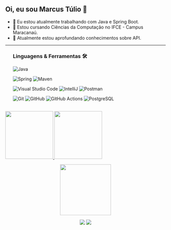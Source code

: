 ## Oi, eu sou Marcus Túlio 👋

- 🔭 Eu estou atualmente trabalhando com Java e Spring Boot.
- 🌱 Estou cursando Ciências da Computação no IFCE - Campus Maracanaú.
- 👾 Atualmente estou aprofundando conhecimentos sobre API.

<hr size="5" width="100%"><ul>
 
### Linguagens & Ferramentas 🛠
  
![Java](https://img.shields.io/badge/-Java-05122A?style=flat&logo=Java&logoColor=white)&nbsp;

![Spring](https://img.shields.io/badge/-Spring-05122A?style=flat&logo=spring&logoColor=white) ![Maven](https://img.shields.io/badge/-Maven-05122A?style=flat&logo=apache-maven&logoColor=white)&nbsp;

![Visual Studio Code](https://img.shields.io/badge/-Visual%20Studio%20Code-05122A?style=flat&logo=visual-studio-code&logoColor=007ACC) ![IntelliJ](https://img.shields.io/badge/-IntelliJ-05122A?style=flat&logo=jetbrains) ![Postman](https://img.shields.io/badge/-Postman-05122A?style=flat&logo=postman)&nbsp;
  
![Git](https://img.shields.io/badge/-Git-05122A?style=flat&logo=git) ![GitHub](https://img.shields.io/badge/-GitHub-05122A?style=flat&logo=github) ![GitHub Actions](https://img.shields.io/badge/GitHub%20Actions%20-05122A?style=flat&logo=github-actions&logoColor=white) ![PostgreSQL](https://img.shields.io/badge/-PostgreSQL-05122A?style=flat&logo=postgresql)&nbsp;


</ul>
<br/>
<div>
<a href="https://github.com/sMarcusT">
      <img height="150em" src="https://github-readme-stats.vercel.app/api?username=sMarcusT&show_icons=true&theme=dark&include_all_commits=true&count_private=true"/>
   <img height="150em" src="https://github-readme-stats.vercel.app/api/top-langs/?username=sMarcusT&layout=compact&langs_count=7&theme=dark"/>
</div>

<p align="center">
  <img height="160em" src="https://github-readme-streak-stats.herokuapp.com/?user=sMarcusT&layout=compact&langs_count=7&theme=dark" />
</p> 

<div>
<p align="center">
  <a href = "mailto:zMarcust.st@gmail.com"><img src="https://img.shields.io/badge/-Gmail-%23333?style=for-the-badge&logo=gmail&logoColor=white" target="_blank"></a>
  <a href="https://www.linkedin.com/in/marcus-t%C3%BAlio-856a0a1a0/" target="_blank"><img src="https://img.shields.io/badge/-LinkedIn-%230077B5?style=for-the-badge&logo=linkedin&logoColor=white" target="_blank"></a>
</p> 
</div>

